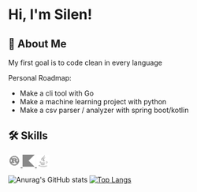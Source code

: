 <!-- markdownlint-disable MD033 -->

# Hi, I'm Silen!

## 🚀 About Me
My first goal is to code clean in every language

Personal Roadmap:
- Make a cli tool with Go 
- Make a machine learning project with python
- Make a csv parser / analyzer with spring boot/kotlin


## 🛠️ Skills

<a href="https://www.rust-lang.org" target="_blank" rel="noreferrer noopener">
  <img
    src="https://raw.githubusercontent.com/0xShapeShifter/dev-story/master/public/images/skills/core/rust.svg"
    alt="Rust"
    width="25"
    height="25"
  />
</a>
<a href="https://kotlinlang.org" target="_blank" rel="noreferrer noopener">
  <img
    src="https://raw.githubusercontent.com/0xShapeShifter/dev-story/master/public/images/skills/core/kotlin.svg"
    alt="CSS3"
    width="25"
    height="25"
  />
</a>
<a href="https://www.java.com/" target="_blank" rel="noreferrer noopener">
  <img
    src="https://raw.githubusercontent.com/0xShapeShifter/dev-story/master/public/images/skills/core/java.svg"
    alt="CSS3"
    width="25"
    height="25"
  />
</a>


![Anurag's GitHub stats](https://github-readme-stats.vercel.app/api?username=SilenLoc&show_icons=true&count_private=true&theme=transparent)
[![Top Langs](https://github-readme-stats.vercel.app/api/top-langs/?username=SilenLoc&show_icons=true&theme=transparent)](https://github.com/anuraghazra/github-readme-stats)
